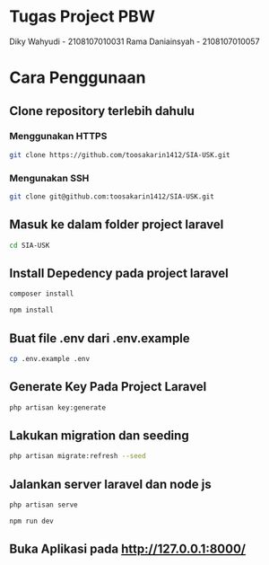 # Tugas Project PBW 

Diky Wahyudi - 2108107010031
Rama Daniainsyah - 2108107010057

# Cara Penggunaan 

## Clone repository terlebih dahulu

### Menggunakan HTTPS
```bash
git clone https://github.com/toosakarin1412/SIA-USK.git 
```

### Mengunakan SSH
```bash
git clone git@github.com:toosakarin1412/SIA-USK.git
```

## Masuk ke dalam folder project laravel
```bash
cd SIA-USK
```

## Install Depedency pada project laravel
```bash
composer install
```

```bash
npm install
```

## Buat file .env dari .env.example
```bash
cp .env.example .env
```

## Generate Key Pada Project Laravel
```bash
php artisan key:generate
```

## Lakukan migration dan seeding
```bash
php artisan migrate:refresh --seed
```

## Jalankan server laravel dan node js
```bash
php artisan serve
```

```bash
npm run dev
```

## Buka Aplikasi pada http://127.0.0.1:8000/